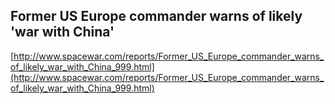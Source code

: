 ## Former US Europe commander warns of likely 'war with China'
  
  [http://www.spacewar.com/reports/Former_US_Europe_commander_warns_of_likely_war_with_China_999.html](http://www.spacewar.com/reports/Former_US_Europe_commander_warns_of_likely_war_with_China_999.html)